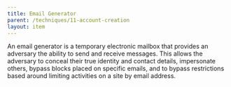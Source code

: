 ```yaml
---
title: Email Generator
parent: /techniques/11-account-creation
layout: item
---
```


<p>An email generator is a temporary electronic mailbox that provides an adversary the ability to send and receive messages. This allows the adversary to conceal their true identity and contact details, impersonate others, bypass blocks placed on specific emails, and to bypass restrictions based around limiting activities on a site by email address.</p>

